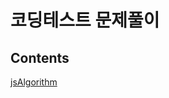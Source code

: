 # 코딩테스트 문제풀이

## Contents
[jsAlgorithm](https://github.com/JinLime/codingtest/tree/master/jsAlgorithm)  

